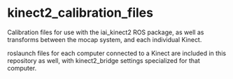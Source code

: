 # kinect2_calibration_files
Calibration files for use with the iai_kinect2 ROS package, as well as transforms between the mocap system, and each individual Kinect.

roslaunch files for each computer connected to a Kinect are included in this repository as well, with kinect2_bridge settings specialized for that computer.

